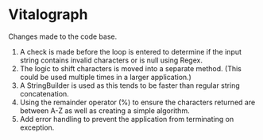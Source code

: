 # Vitalograph

Changes made to the code base.

1. A check is made before the loop is entered to determine if the input string contains invalid characters or is null using Regex.
2. The logic to shift characters is moved into a separate method. (This could be used multiple times in a larger application.)
3. A StringBuilder is used as this tends to be faster than regular string concatenation.
4. Using the remainder operator (%) to ensure the characters returned are between A-Z as well as creating a simple algorithm.
5. Add error handling to prevent the application from terminating on exception.
